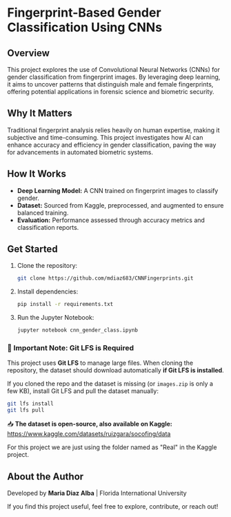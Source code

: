 # Fingerprint-Based Gender Classification Using CNNs

## Overview
This project explores the use of Convolutional Neural Networks (CNNs) for gender classification from fingerprint images. By leveraging deep learning, it aims to uncover patterns that distinguish male and female fingerprints, offering potential applications in forensic science and biometric security.

## Why It Matters
Traditional fingerprint analysis relies heavily on human expertise, making it subjective and time-consuming. This project investigates how AI can enhance accuracy and efficiency in gender classification, paving the way for advancements in automated biometric systems.

## How It Works
- **Deep Learning Model:** A CNN trained on fingerprint images to classify gender.
- **Dataset:** Sourced from Kaggle, preprocessed, and augmented to ensure balanced training.
- **Evaluation:** Performance assessed through accuracy metrics and classification reports.

## Get Started
1. Clone the repository:
   ```bash
   git clone https://github.com/mdiaz683/CNNFingerprints.git
   ```
2. Install dependencies:
   ```bash
   pip install -r requirements.txt
   ```
3. Run the Jupyter Notebook:
   ```bash
   jupyter notebook cnn_gender_class.ipynb
   ```
### 🔹 Important Note: Git LFS is Required
This project uses **Git LFS** to manage large files. When cloning the repository, the dataset should download automatically **if Git LFS is installed**.

If you cloned the repo and the dataset is missing (or `images.zip` is only a few KB), install Git LFS and pull the dataset manually:

```bash
git lfs install
git lfs pull
```

📥 **The dataset is open-source, also available on Kaggle:** 
https://www.kaggle.com/datasets/ruizgara/socofing/data

For this project we are just using the folder named as "Real" in the Kaggle project.


## About the Author
Developed by **Maria Diaz Alba** | Florida International University

If you find this project useful, feel free to explore, contribute, or reach out!
